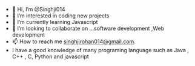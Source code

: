 - 👋 Hi, I’m @Singhji014
- 👀 I’m interested in coding new projects 
- 🌱 I’m currently learning Javascript
- 💞️ I’m looking to collaborate on ...software development ,Web development
- 📫 How to reach me singhjirohan014@gmail.com.
- I have a good knowledge of many programing language such as Java , C++ , C, Python and javascript


<!---
Singhji014/Singhji014 is a ✨ special ✨ repository because its `README.md` (this file) appears on your GitHub profile.
You can click the Preview link to take a look at your changes.
--->
